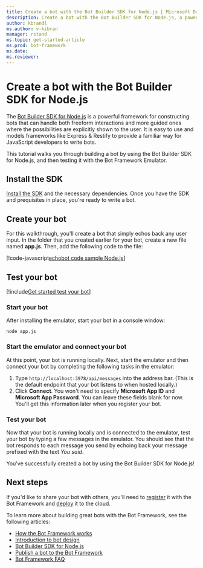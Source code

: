 ```yaml
---
title: Create a bot with the Bot Builder SDK for Node.js | Microsoft Docs
description: Create a bot with the Bot Builder SDK for Node.js, a powerful bot construction framework.
author: kbrandl
ms.author: v-kibran
manager: rstand
ms.topic: get-started-article
ms.prod: bot-framework
ms.date: 
ms.reviewer:
---
```


# Create a bot with the Bot Builder SDK for Node.js

The <a href="https://github.com/Microsoft/BotBuilder" target="_blank">Bot Builder SDK for Node.js</a> is a powerful framework for constructing bots that can handle both freeform interactions and more guided ones where the possibilities are explicitly shown to the user.
It is easy to use and models frameworks like Express & Restify to provide a familiar way for JavaScript developers to write bots.

This tutorial walks you through building a bot by using the Bot Builder SDK for Node.js, and then testing it with the Bot Framework Emulator.

## Install the SDK

[Install the SDK][Install] and the necessary dependencies. Once you have the SDK and prequisites in place, you're ready to write a bot.

## Create your bot

For this walkthrough, you'll create a bot that simply echos back any user input.
In the folder that you created earlier for your bot, create a new file named **app.js**.
Then, add the following code to the file: 

[!code-javascript[echobot code sample Node.js](~/includes/code/node-getstarted.js#echobot)]

## Test your bot

[!include[Get started test your bot](~/includes/snippet-getstarted-test-bot.md)]

### Start your bot

After installing the emulator, start your bot in a console window:

```
node app.js
```

### Start the emulator and connect your bot

At this point, your bot is running locally. Next, start the emulator and then connect your bot by completing the following tasks in the emulator:
1. Type `http://localhost:3978/api/messages` into the address bar. (This is the default endpoint that your bot listens to when hosted locally.)
2. Click **Connect**. You won't need to specify **Microsoft App ID** and **Microsoft App Password**. You can leave these fields blank for now. You'll get this information later when you register your bot.

### Test your bot

Now that your bot is running locally and is connected to the emulator, test your bot by typing a few messages in the emulator.
You should see that the bot responds to each message you send by echoing back your message prefixed with the text *You said*.

You've successfully created a bot by using the Bot Builder SDK for Node.js!

## Next steps

If you'd like to share your bot with others, you'll need to
[register](~/portal-register-bot.md) it with the Bot Framework and
[deploy](~/publish-bot-overview.md) it to the cloud.

To learn more about building great bots with the Bot Framework, see the following articles:

- [How the Bot Framework works](~/overview-how-bot-framework-works.md)
- [Introduction to bot design](~/bot-design-principles.md)
- [Bot Builder SDK for Node.js](~/nodejs/index.md)
- [Publish a bot to the Bot Framework](~/publish-bot-overview.md)
- [Bot Framework FAQ](~/resources-bot-framework-faq.md)

[Install]: ~/nodejs/index.md#get-the-sdk